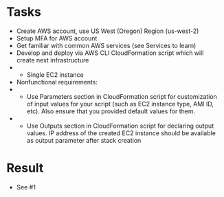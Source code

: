 # Tasks

- Create AWS account, use US West (Oregon) Region (us-west-2)
- Setup MFA for AWS account
- Get familiar with common AWS services (see Services to learn)
- Develop and deploy via AWS CLI CloudFormation script which will create next infrastructure
- - Single EC2 instance
- Nonfunctional requirements:
- - Use Parameters section in CloudFormation script for customization of input values for your script (such as EC2 instance type, AMI ID, etc). Also ensure that you provided default values for them.
- - Use Outputs section in CloudFormation script for declaring output values. IP address of the created EC2 instance should be available as output parameter after stack creation

# Result

- See #1
